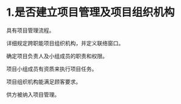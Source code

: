 # 1.是否建立项目管理及项目组织机构

具有项目管理流程。

详细规定跨职能项目组织机构，并定义联络窗口。

确定项目负责人及小组成员的职责和权限。

项目小组成员有资质来执行项目任务。

项目组织机构能满足顾客要求。

供方被纳入项目管理。